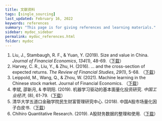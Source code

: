 ```yaml
---
title: 文献资料
tags: [single_sourcing]
last_updated: February 16, 2022
keywords: references
summary: "This page is for giving references and learning materials."
sidebar: mydoc_sidebar
permalink: mydoc_references.html
folder: mydoc
---
```


1. Liu, J., Stambaugh, R. F., & Yuan, Y. (2019). Size and value in China. *Journal of Financial Economics*, *134*(1), 48-69.（[下载](/pdf/size_and_value_in_china.pptx)）
2. Harvey, C. R., Liu, Y., & Zhu, H. (2016). … and the cross-section of expected returns. *The Review of Financial Studies*, *29*(1), 5-68. （[下载](/pdf/size_and_value_in_china.pptx)）
3. Leippold, M., Wang, Q., & Zhou, W. (2021). Machine learning in the Chinese stock market. Journal of Financial Economics. （[下载](/pdf/machine_learning_in_the_chinese_stock_market.pdf)）
4. 李斌, 邵新月, & 李玥阳. (2019). 机器学习驱动的基本面量化投资研究. *中国工业经济*, (8), 61-79.（[下载](/pdf/机器学习驱动的基本面量化投资研究.pdf)）
5. 清华大学五道口金融学院民生财富管理研究中心. (2018). 中国A股市场量化因子白皮书.（[下载](/pdf/五道口量化因子白皮书.pdf)）
6. Chihiro Quantitative Research. (2019). A股财务数据的整理和使用.（[下载](/pdf/A股财务数据的整理和使用.pdf)）

